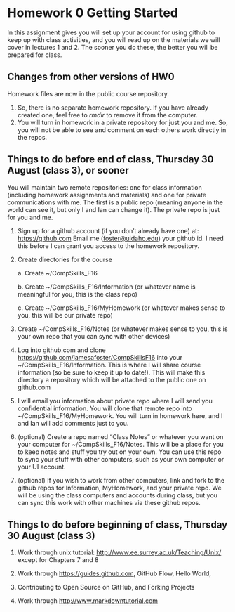 # Homework 0 Getting Started

In this assignment gives you will set up your account for using github to keep up with class activities, and you will read up on the materials we will cover in lectures 1 and 2. The sooner you do these, the better you will be prepared for class.

## Changes from other versions of HW0

Homework files are now in the public course repository.

1. So, there is no separate homework repository. If you have already created one, feel free to *rmdir* to remove it from the computer.
2. You will turn in homework in a private repository for just you and me. So, you will not be able to see and comment on each others work directly in the repos.

## Things to do before end of class, **Thursday 30 August (class 3)**, or sooner

You will maintain two remote repositories: one for class information (including homework assignments and materials) and one for private communications with me. The first is a public repo (meaning anyone in the world can see it, but only I and Ian can change it). The private repo is just for you and me.

1. Sign up for a github account (if you don’t already have one) at: https://github.com
Email me (foster@uidaho.edu) your github id. I need this before I can grant you access to the homework repository.

2. Create directories for the course

	a. Create ~/CompSkills_F16

	b. Create ~/CompSkills_F16/Information (or whatever name is meaningful for you, this is the class repo)

	c. Create ~/CompSkills_F16/MyHomework (or whatever makes sense to you, this will be our private repo)

3. Create ~/CompSkills_F16/Notes (or whatever makes sense to you, this is your own repo that you can sync with other devices)

4. Log into github.com and clone https://github.com/jamesafoster/CompSkillsF16 into your ~/CompSkills_F16/Information. This is where I will share course information (so be sure to keep it up to date!). This will make this directory a repository which will be attached to the public one on github.com

4. I will email you information about private repo where I will send you confidential information. You will clone that remote repo into ~/CompSkills_F16/MyHomework. You will turn in homework here, and I and Ian will add comments just to you.

5. (optional) Create a repo named “Class Notes” or whatever you want on your computer for ~/CompSkills_F16/Notes. This will be a place for you to keep notes and stuff you try out on your own. You can use this repo to sync your stuff with other computers, such as your own computer or your UI account. 
6. (optional) If you wish to work from other computers, link and fork to the github repos for Information, MyHomework, and your private repo. We will be using the class computers and accounts during class, but you can sync this work with other machines via these github repos. 

## Things to do before beginning of class, **Thursday 30 August (class 3)**

1. Work through unix tutorial: http://www.ee.surrey.ac.uk/Teaching/Unix/ except for Chapters 7 and 8 

2. Work through https://guides.github.com, GitHub Flow, Hello World, 

3. Contributing to Open Source on GitHub, and Forking Projects

4. Work through http://www.markdowntutorial.com 
